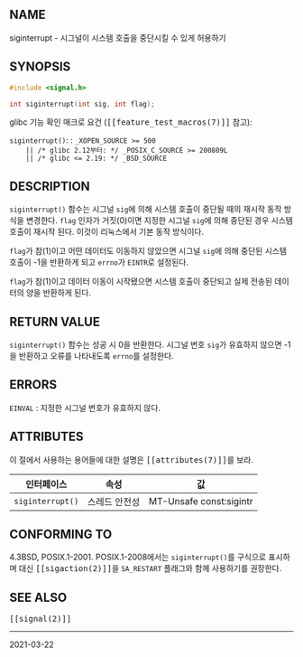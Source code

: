 ## NAME

siginterrupt - 시그널이 시스템 호출을 중단시킬 수 있게 허용하기

## SYNOPSIS

```c
#include <signal.h>

int siginterrupt(int sig, int flag);
```

glibc 기능 확인 매크로 요건 (<tt>[[feature_test_macros(7)]]</tt> 참고):

`siginterrupt()`:
:   `_XOPEN_SOURCE >= 500`<br>
    `    || /* glibc 2.12부터: */ _POSIX_C_SOURCE >= 200809L`<br>
    `    || /* glibc <= 2.19: */ _BSD_SOURCE`

## DESCRIPTION

`siginterrupt()` 함수는 시그널 `sig`에 의해 시스템 호출이 중단될 때의 재시작 동작 방식을 변경한다. `flag` 인자가 거짓(0)이면 지정한 시그널 `sig`에 의해 중단된 경우 시스템 호출이 재시작 된다. 이것이 리눅스에서 기본 동작 방식이다.

`flag`가 참(1)이고 어떤 데이터도 이동하지 않았으면 시그널 `sig`에 의해 중단된 시스템 호출이 -1을 반환하게 되고 `errno`가 `EINTR`로 설정된다.

`flag`가 참(1)이고 데이터 이동이 시작됐으면 시스템 호출이 중단되고 실제 전송된 데이터의 양을 반환하게 된다.

## RETURN VALUE

`siginterrupt()` 함수는 성공 시 0을 반환한다. 시그널 번호 `sig`가 유효하지 않으면 -1을 반환하고 오류를 나타내도록 `errno`를 설정한다.

## ERRORS

`EINVAL`
:   지정한 시그널 번호가 유효하지 않다.

## ATTRIBUTES

이 절에서 사용하는 용어들에 대한 설명은 <tt>[[attributes(7)]]</tt>를 보라.

| 인터페이스 | 속성 | 값
| --- | --- | --- |
| `siginterrupt()` | 스레드 안전성 | MT-Unsafe const:sigintr |

## CONFORMING TO

4.3BSD, POSIX.1-2001. POSIX.1-2008에서는 `siginterrupt()`를 구식으로 표시하며 대신 <tt>[[sigaction(2)]]</tt>을 `SA_RESTART` 플래그와 함께 사용하기를 권장한다.

## SEE ALSO

<tt>[[signal(2)]]</tt>

----

2021-03-22
